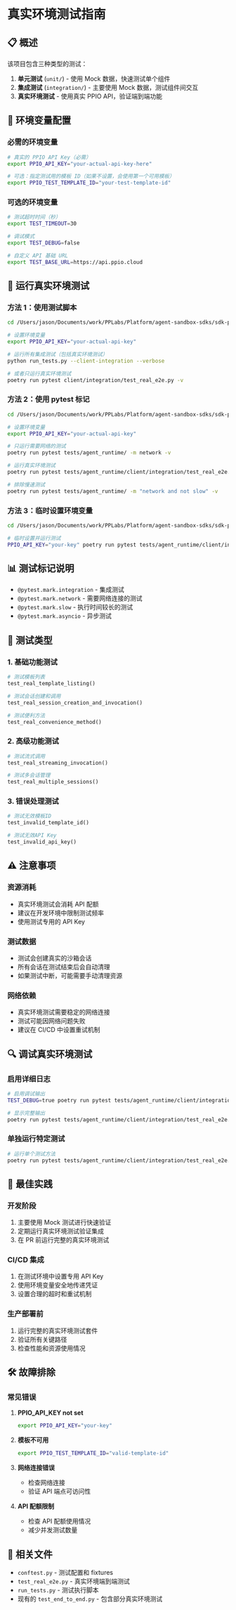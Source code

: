 # 真实环境测试指南

## 📋 概述

该项目包含三种类型的测试：

1. **单元测试** (`unit/`) - 使用 Mock 数据，快速测试单个组件
2. **集成测试** (`integration/`) - 主要使用 Mock 数据，测试组件间交互
3. **真实环境测试** - 使用真实 PPIO API，验证端到端功能

## 🔧 环境变量配置

### 必需的环境变量

```bash
# 真实的 PPIO API Key（必需）
export PPIO_API_KEY="your-actual-api-key-here"

# 可选：指定测试用的模板 ID（如果不设置，会使用第一个可用模板）
export PPIO_TEST_TEMPLATE_ID="your-test-template-id"
```

### 可选的环境变量

```bash
# 测试超时时间（秒）
export TEST_TIMEOUT=30

# 调试模式
export TEST_DEBUG=false

# 自定义 API 基础 URL
export TEST_BASE_URL=https://api.ppio.cloud
```

## 🚀 运行真实环境测试

### 方法 1：使用测试脚本

```bash
cd /Users/jason/Documents/work/PPLabs/Platform/agent-sandbox-sdks/sdk-python/tests/agent_runtime

# 设置环境变量
export PPIO_API_KEY="your-actual-api-key"

# 运行所有集成测试（包括真实环境测试）
python run_tests.py --client-integration --verbose

# 或者只运行真实环境测试
poetry run pytest client/integration/test_real_e2e.py -v
```

### 方法 2：使用 pytest 标记

```bash
cd /Users/jason/Documents/work/PPLabs/Platform/agent-sandbox-sdks/sdk-python

# 设置环境变量
export PPIO_API_KEY="your-actual-api-key"

# 只运行需要网络的测试
poetry run pytest tests/agent_runtime/ -m network -v

# 运行真实环境测试
poetry run pytest tests/agent_runtime/client/integration/test_real_e2e.py -v

# 排除慢速测试
poetry run pytest tests/agent_runtime/ -m "network and not slow" -v
```

### 方法 3：临时设置环境变量

```bash
cd /Users/jason/Documents/work/PPLabs/Platform/agent-sandbox-sdks/sdk-python

# 临时设置并运行测试
PPIO_API_KEY="your-key" poetry run pytest tests/agent_runtime/client/integration/test_real_e2e.py -v
```

## 📊 测试标记说明

- `@pytest.mark.integration` - 集成测试
- `@pytest.mark.network` - 需要网络连接的测试
- `@pytest.mark.slow` - 执行时间较长的测试
- `@pytest.mark.asyncio` - 异步测试

## 🎯 测试类型

### 1. 基础功能测试

```python
# 测试模板列表
test_real_template_listing()

# 测试会话创建和调用
test_real_session_creation_and_invocation()

# 测试便利方法
test_real_convenience_method()
```

### 2. 高级功能测试

```python
# 测试流式调用
test_real_streaming_invocation()

# 测试多会话管理
test_real_multiple_sessions()
```

### 3. 错误处理测试

```python
# 测试无效模板ID
test_invalid_template_id()

# 测试无效API Key
test_invalid_api_key()
```

## ⚠️ 注意事项

### 资源消耗
- 真实环境测试会消耗 API 配额
- 建议在开发环境中限制测试频率
- 使用测试专用的 API Key

### 测试数据
- 测试会创建真实的沙箱会话
- 所有会话在测试结束后会自动清理
- 如果测试中断，可能需要手动清理资源

### 网络依赖
- 真实环境测试需要稳定的网络连接
- 测试可能因网络问题失败
- 建议在 CI/CD 中设置重试机制

## 🔍 调试真实环境测试

### 启用详细日志

```bash
# 启用调试输出
TEST_DEBUG=true poetry run pytest tests/agent_runtime/client/integration/test_real_e2e.py -v -s

# 显示完整输出
poetry run pytest tests/agent_runtime/client/integration/test_real_e2e.py -v -s --tb=long
```

### 单独运行特定测试

```bash
# 运行单个测试方法
poetry run pytest tests/agent_runtime/client/integration/test_real_e2e.py::TestRealEnvironmentE2E::test_real_template_listing -v -s
```

## 📝 最佳实践

### 开发阶段
1. 主要使用 Mock 测试进行快速验证
2. 定期运行真实环境测试验证集成
3. 在 PR 前运行完整的真实环境测试

### CI/CD 集成
1. 在测试环境中设置专用 API Key
2. 使用环境变量安全地传递凭证
3. 设置合理的超时和重试机制

### 生产部署前
1. 运行完整的真实环境测试套件
2. 验证所有关键路径
3. 检查性能和资源使用情况

## 🛠️ 故障排除

### 常见错误

1. **PPIO_API_KEY not set**
   ```bash
   export PPIO_API_KEY="your-key"
   ```

2. **模板不可用**
   ```bash
   export PPIO_TEST_TEMPLATE_ID="valid-template-id"
   ```

3. **网络连接错误**
   - 检查网络连接
   - 验证 API 端点可访问性

4. **API 配额限制**
   - 检查 API 配额使用情况
   - 减少并发测试数量

## 🔗 相关文件

- `conftest.py` - 测试配置和 fixtures
- `test_real_e2e.py` - 真实环境端到端测试
- `run_tests.py` - 测试执行脚本
- 现有的 `test_end_to_end.py` - 包含部分真实环境测试
